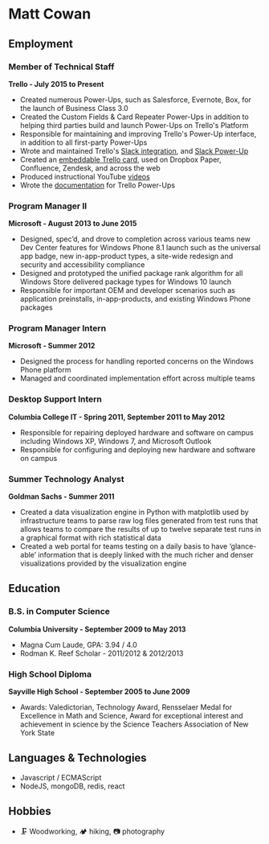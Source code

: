 # Matt Cowan

## Employment

### Member of Technical Staff
**Trello - July 2015 to Present**

- Created numerous Power-Ups, such as Salesforce, Evernote, Box, for the launch of Business Class 3.0
- Created the Custom Fields & Card Repeater Power-Ups in addition to helping third parties build and launch Power-Ups on Trello's Platform
- Responsible for maintaining and improving Trello's Power-Up interface, in addition to all first-party Power-Ups
- Wrote and maintained Trello's [Slack integration](https://slack.com/apps/A074YH40Z-trello), and [Slack Power-Up](https://info.trello.com/power-ups/slack)
- Created an [embeddable Trello card](https://developers.trello.com/docs/cards), used on Dropbox Paper, Confluence, Zendesk, and across the web
- Produced instructional YouTube [videos](https://www.youtube.com/channel/UCXOGrsPzCmYJIpGUytP5ntw/videos)
- Wrote the [documentation](https://developers.trello.com/reference#power-ups-intro) for Trello Power-Ups

### Program Manager II
**Microsoft - August 2013 to June 2015**

- Designed, spec’d, and drove to completion across various teams new Dev Center features for Windows Phone 8.1 launch such as the universal app badge, new in-app-product types, a site-wide redesign and security and accessibility compliance
- Designed and prototyped the unified package rank algorithm for all Windows Store delivered package types for Windows 10 launch
- Responsible for important OEM and developer scenarios such as application preinstalls, in-app-products, and existing Windows Phone packages

### Program Manager Intern
**Microsoft - Summer 2012**

- Designed the process for handling reported concerns on the Windows Phone platform
- Managed and coordinated implementation effort across multiple teams

### Desktop Support Intern
**Columbia College IT - Spring 2011, September 2011 to May 2012**

- Responsible for repairing deployed hardware and software on campus including Windows XP, Windows 7, and Microsoft Outlook
- Responsible for configuring and deploying new hardware and software on campus

### Summer Technology Analyst
**Goldman Sachs - Summer 2011**

- Created a data visualization engine in Python with matplotlib used by infrastructure teams to parse raw log files generated from test runs that allows teams to compare the results of up to twelve separate test runs in a graphical format with rich statistical data
- Created a web portal for teams testing on a daily basis to have ‘glance-able’ information that is deeply linked with the much richer and denser visualizations provided by the visualization engine

## Education

### B.S. in Computer Science
**Columbia University - September 2009 to May 2013**

- Magna Cum Laude, GPA: 3.94 / 4.0
- Rodman K. Reef Scholar - 2011/2012 & 2012/2013

### High School Diploma
**Sayville High School - September 2005 to June 2009**

- Awards: Valedictorian, Technology Award, Rensselaer Medal for Excellence in Math and Science, Award for exceptional interest and achievement in science by the Science Teachers Association of New York State

## Languages & Technologies

- Javascript / ECMAScript
- NodeJS, mongoDB, redis, react

## Hobbies

- 🗜️ Woodworking, 🏕️ hiking, 📷 photography
